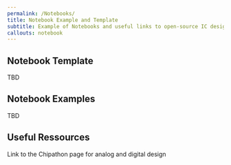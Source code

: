```yaml
---
permalink: /Notebooks/
title: Notebook Example and Template
subtitle: Example of Notebooks and useful links to open-source IC design resources
callouts: notebook
---
```


## Notebook Template

TBD

## Notebook Examples

TBD

## Useful Ressources

Link to the Chipathon page for analog and digital design